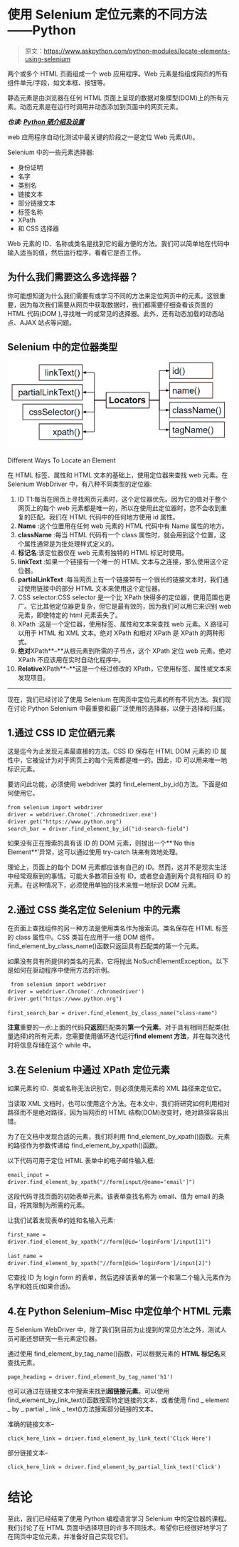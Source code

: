 # 使用 Selenium 定位元素的不同方法——Python

> 原文：<https://www.askpython.com/python-modules/locate-elements-using-selenium>

两个或多个 HTML 页面组成一个 web 应用程序。Web 元素是指组成网页的所有组件单元/字段，如文本框、按钮等。

静态元素是由浏览器在任何 HTML 页面上呈现的数据对象模型(DOM)上的所有元素。动态元素是在运行时调用并动态添加到页面中的网页元素。

***也读: [Python 硒介绍及设置](https://www.askpython.com/python-modules/selenium-introduction-and-setup)***

web 应用程序自动化测试中最关键的阶段之一是定位 Web 元素(UI)。

Selenium 中的一些元素选择器:

*   身份证明
*   名字
*   类别名
*   链接文本
*   部分链接文本
*   标签名称
*   XPath
*   和 CSS 选择器

Web 元素的 ID、名称或类名是找到它的最方便的方法。我们可以简单地在代码中输入适当的值，然后运行程序，看看它是否工作。

## 为什么我们需要这么多选择器？

你可能想知道为什么我们需要有或学习不同的方法来定位网页中的元素。这很重要，因为每次我们需要从网页中获取数据时，我们都需要仔细查看该页面的 HTML 代码(DOM ),寻找唯一的或常见的选择器。此外，还有动态加载的动态站点、AJAX 站点等问题。

## Selenium 中的定位器类型

![Different Ways To Locate](img/37d9af6ab94798dd326f384654236d7c.png)

Different Ways To Locate an Element

在 HTML 标签、属性和 HTML 文本的基础上，使用定位器来查找 web 元素。在 Selenium WebDriver 中，有八种不同类型的定位器:

1.  ID T1:每当在网页上寻找网页元素时，这个定位器优先。因为它的值对于整个网页上的每个 web 元素都是唯一的，所以在使用此定位器时，您不会收到重复的匹配。我们在 HTML 代码中的任何地方使用 id 属性。
2.  **Name** :这个位置用在任何 web 元素的 HTML 代码中有 Name 属性的地方。
3.  **className** :每当 HTML 代码有一个 class 属性时，就会用到这个位置，这个属性通常是为批处理样式定义的。
4.  **标记名**:该定位器仅在 web 元素有独特的 HTML 标记时使用。
5.  **linkText** :如果一个链接有一个唯一的 HTML 文本与之连接，那么使用这个定位器。
6.  **partialLinkText** :每当网页上有一个链接带有一个很长的链接文本时，我们通过使用链接中的部分 HTML 文本来使用这个定位器。
7.  CSS selector:CSS selector 是一个比 XPath 快得多的定位器，使用范围也更广。它比其他定位器更复杂，但它是最有效的，因为我们可以用它来识别 web 元素，即使特定的 html 元素丢失了。
8.  XPath :这是一个定位器，使用标签、属性和文本来查找 web 元素。X 路径可以用于 HTML 和 XML 文本。绝对 XPath 和相对 XPath 是 XPath 的两种形式。
9.  **绝对**XPath**–**从根元素到所需的子节点，这个 XPath 定位 web 元素。绝对 XPath 不应该用在实时自动化程序中。
10.  **Relative**XPath**–**这是一个经过修改的 XPath，它使用标签、属性或文本来发现项目。

* * *

现在，我们已经讨论了使用 Selenium 在网页中定位元素的所有不同方法。我们现在讨论 Python Selenium 中最重要和最广泛使用的选择器，以便于选择和归属。

## 1.通过 CSS ID 定位硒元素

这是迄今为止发现元素最直接的方法。CSS ID 保存在 HTML DOM 元素的 ID 属性中，它被设计为对于网页上的每个元素都是唯一的。因此，ID 可以用来唯一地标识元素。

要访问此功能，必须使用 webdriver 类的 find_element_by_id()方法。下面是如何使用它。

```
from selenium import webdriver
driver = webdriver.Chrome('./chromedriver.exe')
driver.get("https://www.python.org")
search_bar = driver.find_element_by_id("id-search-field")

```

如果没有正在搜索的具有该 ID 的 DOM 元素，则抛出一个**‘No this Element**’异常，这可以通过使用 try-catch 块来有效地处理。

理论上，页面上的每个 DOM 元素都应该有自己的 ID。然而，这并不是现实生活中经常观察到的事情。可能大多数项目没有 ID，或者您会遇到两个具有相同 ID 的元素。在这种情况下，必须使用单独的技术来惟一地标识 DOM 元素。

## 2.通过 CSS 类名定位 Selenium 中的元素

在页面上查找组件的另一种方法是使用类名作为搜索词。类名保存在 HTML 标签的 class 属性中。CSS 类旨在应用于一组 DOM 组件。find_element_by_class_name()函数只返回具有匹配类的第一个元素。

如果没有具有所提供的类名的元素，它将抛出 NoSuchElementException。以下是如何在驱动程序中使用方法的示例。

```
 from selenium import webdriver
driver = webdriver.Chrome('./chromedriver')
driver.get("https://www.python.org")

first_search_bar = driver.find_element_by_class_name("class-name")

```

**注意**重要的一点:上面的代码**只返回**匹配类的**第一个元素**。对于具有相同匹配类(批量选择)的所有元素，您需要使用循环迭代运行**find element 方法**，并在每次迭代时将信息存储在这个 while 中。

## 3.在 Selenium 中通过 XPath 定位元素

如果元素的 ID、类或名称无法识别它，则必须使用元素的 XML 路径来定位它。

当读取 XML 文档时，也可以使用这个方法。在本文中，我们将研究如何利用相对路径而不是绝对路径，因为当网页的 HTML 结构(DOM)改变时，绝对路径容易出错。

为了在文档中发现合适的元素，我们将利用 find_element_by_xpath()函数。元素的路径作为参数传递给 find_element_by_xpath()函数。

以下代码可用于定位 HTML 表单中的电子邮件输入框:

```
email_input = driver.find_element_by_xpath("//form[input/@name='email']")

```

这段代码寻找页面的初始表单元素。该表单查找名称为 email、值为 email 的条目，将其限制为所需的元素。

让我们试着发现表单的姓和名输入元素:

```
first_name = driver.find_element_by_xpath("//form[@id='loginForm']/input[1]")

last_name = driver.find_element_by_xpath("//form[@id='loginForm']/input[2]")

```

它查找 ID 为 login form 的表单，然后选择该表单的第一个和第二个输入元素作为名字和姓氏(如果合适)。

## 4.在 Python Selenium–Misc 中定位单个 HTML 元素

在 Selenium WebDriver 中，除了我们到目前为止提到的常见方法之外，测试人员可能还想研究一些元素定位器。

通过使用 find_element_by_tag_name()函数，可以根据元素的 **HTML 标记名**来查找元素。

```
page_heading = driver.find_element_by_tag_name('h1')

```

也可以通过在链接文本中搜索来找到**超链接元素**。可以使用 find_element_by_link_text()函数搜索特定链接的文本，或者使用 find _ element _ by _ partial _ link _ text()方法搜索部分链接的文本。

准确的链接文本–

```
click_here_link = driver.find_element_by_link_text('Click Here')

```

部分链接文本–

```
click_here_link = driver.find_element_by_partial_link_text('Click')

```

# 结论

至此，我们已经结束了使用 Python 编程语言学习 Selenium 中的定位器的课程。我们讨论了在 HTML 页面中选择项目的许多不同技术。希望你已经很好地学习了在网页中定位元素，并准备好自己实现它们。